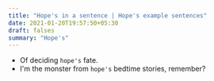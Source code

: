 ```yaml
---
title: "Hope's in a sentence | Hope's example sentences"
date: 2021-01-20T19:57:50+05:30
draft: falses
summary: "Hope's"
---
```

- Of deciding `hope's` fate.
- I'm the monster from `hope's` bedtime stories, remember?
                 
